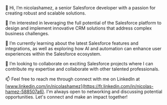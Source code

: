 👋 Hi, I’m nicolashamez, a senior Salesforce developer with a passion for creating robust and scalable solutions.

👀 I’m interested in leveraging the full potential of the Salesforce platform to design and implement innovative CRM solutions that address complex business challenges.

🌱 I’m currently learning about the latest Salesforce features and integrations, as well as exploring how AI and automation can enhance user experiences within the Salesforce ecosystem.

💞️ I’m looking to collaborate on exciting Salesforce projects where I can contribute my expertise and collaborate with other talented professionals.

📫 Feel free to reach me through connect with me on LinkedIn at [www.linkedin.com/in/nicolashamez](https://fr.linkedin.com/in/nicolas-hamez-588507a6). I'm always open to networking and discussing potential opportunities. Let's connect and make an impact together!


